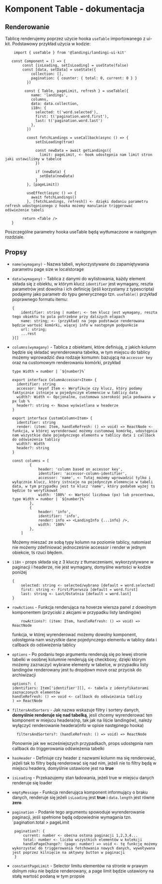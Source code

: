 # Komponent Table - dokumentacja

## Renderowanie

Tablicę renderujemy poprzez użycie hooka `useTable` importowanego z ui-kit.
Podstawowy przykład użycia w kodzie:

```
    import { useTable } from '@landingi/landingi-ui-kit'

   const Component = () => {
        const [isLoading, setIsLoading] = useState(false)
        const [data, setData] = useState({
            collection: [],
            pagination: { counter: { total: 0, current: 0 } }
          })

         const { Table, pageLimit, refresh } = useTable({
            name: 'landings',
            columns,
            data: data.collection,
            i18n: {
              selected: t('word.selected'),
              first: t('pagination.word.first'),
              last: t('pagination.word.last')
            },
          })

          const fetchLandings = useCallback(async () => {
              setIsLoading(true)

              const newData = await getLandings({
                limit: pageLimit, <- hook udostępnia nam limit stron jaki ustawiliśmy w tabelce
              })

              if (newData) {
                setData(newData)
              }
          }, [pageLimit])

          useEffect(async () => {
            await fetchLandings()
          }, [fetchLandings, refresh]) <- dzięki dodaniu parametru refresh udostępnionego z hooka możemy manulanie triggerować odświeżenie tabeli

        return <Table />
   }
```

Poszczególne parametry hooka useTable będą wytłumaczone w następnym rozdziale.

## Propsy

- `name(wymagany)` - Nazwa tabeli, wykorzystywane do zapamiętywania parametru
  page size w localstorage
- `data(wymagany)` - Tablica z danymi do wylistowania, każdy element składa się
  z obiektu, w którym klucz `identifier` jest wymagany, reszta parametrów jest
  dowolna i ich definicję (jeśli korzystamy z typescripta) podajemy jako
  parametr do typu generycznego tzn. `useTable()` przykład poprawnego formatu
  itemu:
  ```
  {
      identifier: string | number; <- ten klucz jest wymagany, reszta tego obiektu to pola potrzebne przy dalszych etapach
      name: string; <- (przykład) na jego podstawie renderowana będzie wartość komórki, więcej info w następnym podpunkcie
      url: string;
      ...rest
  }[]
  ```
- `columns(wymagany)` - Tablica z obiektami, które definiują, z jakich kolumn
  będzie się składać wyrenderowana tabelka, w tym miejscu do tablicy możemy
  wprowadzić dwa rodzaje komumn: bazującą na `accessor key` oraz na customowym
  renderowaniu komórki, przykład

  ```
  type Width = number | `${number}%`

  export interface ColumnAccessor<Item> {
    identifier: string
    accessor: keyof Item <- Weryfikuje czy klucz, który podamy faktycznie istnieje w pojedynczym elemencie w tablicy data
    width?: Width <- Opcjonalne, customowa szerokość pola podawana w px lub %
    header?: string <- Nazwa wyświetlana w headerze
  }

  export interface CustomColumn<Item> {
    identifier: string
    render: (item: Item, handleRefresh: () => void) => ReactNode <- funkcja, w której wyrenderować możemy customową komórkę, udostępnia nam wszystkie dane pojedynczego elementu w tablicy data i callback do odświeżenia tablicy
    width?: Width
    header?: string
  }

  const columns = [
          {
              header: 'column based on accessor key',
              identifier: 'accessor-column-identifier',
              accessor: 'name', <- Tutaj możemy wprowadzić tylko i wyłącznie klucz, który istnieje na pojedynczym elemencie w tabeli data, w tym przypadku jest to klucz 'name', który podałem wyżej ts będzie to weryfikował
              width: '100%' <- Wartość liczbowa (px) lub procentowa, type Width = number | `${number}%`
          },
          {
              header: 'info',
              identifier: 'info',
              render: info => <LandingInfo {...info} />,
              width: '100%'
          },
      ]
  ```

  Możemy mieszać ze sobą typy kolumn na poziomie tablicy, natomiast nie możemy
  zdefiniować jednocześnie accessor i render w jednym obiekcie, ts rzuci błędem.

- `i18n` - props składa się z 3 kluczy z tłumaczeniami, wykorzystywane w
  paginacji i headerze, nie jest wymagany, domyślne wartości w kodzie poniżej
  ```
  {
      selected: string <- selected/wybrano [default = word.selected]
      first: string <- First/Pierwsza [default = word.first]
      last: string <- Last/Ostatnia [default = word.last]
  }
  ```
- `rowActions` - Funkcja renderująca na hoverze wiersza panel z dowolnym
  komponentem (przyciski z akcjami w przypadku listy landingów)
  ```
      rowActions?: (item: Item, handleRefresh: () => void) => ReactNode
  ```
  funkcja, w której wyrenderować możemy dowolny komponent, udostępnia nam
  wszystkie dane pojedynczego elementu w tablicy data i callback do odświeżenia
  tablicy
- `options` - Po podaniu tego argumentu renderują się po lewej stronie tabelki w
  osobnej kolumnie renderują się checkboxy, dzięki którym możemy zaznaczyć
  wybrane elementy w tabelce, w przypadku listy landingów renderowany jest tu
  dropdown move oraz przycisk do archiwizacji
  ```
  options?: (
  identifiers: Item['identifier'][], <- tabela z identyfikatorami zaznaczonych elementów
  handleRefresh: () => void <- callback do odświeżania tablicy
  ) => ReactNode
  ```
- `filtersAndSorters` - Jak nazwa wskazuje filtry i sortery danych, **domyślnie
  renderuje się nad tabelką**, jesli chcemy wyrenderować ten komponent w miejscu
  headera(np, tak jak na liście landingów), należy wyłączyć renderowanie
  headera(info w opisie następnego hooka)

  ```
    filtersAndSorters?: (handleRefresh: () => void) => ReactNode
  ```

  Ponownie jak we wcześniejszych przypadkach, props udostępnia nam callback do
  triggerowania odświeżenia tabelki

- `hasHeader` - Definiuje czy header z nazwami kolumn ma się renderować, jeżeli
  tak to filtry będą renderować się nad nim, jeżeli nie to filtry będą w miejscu
  headera, domyślnie ustawione jest na **true**

- `isLoading` - Przekazujemy stan ładowania, jeżeli true w miejscu danych
  renderuje się loader

- `emptyMessage` - Funkcja renderująca komponent informujący o braku danych,
  renderuje się jeżeli `isLoading` jest **true** i `data.length` jest równe
  **zero**

- `pagination` - Podanie tego argumentu spowoduje wyrenderowanie paginacji,
  jeśli spełnione będą odpowiednie wymagania tzn. `pagination.total > pageLimit

  ```
   pagination?: {
       current: number <- obecna ostona paginacji 1,2,3,4...
       total: number <- liczba wszystkich elementów w kolekcji
       handlePageChange?: (page: number) => void <- tę funkcję możemy wykorzystać do triggerowania fetchowania nowych danych, wywoływana jest poprzez kilnięcie na aktywny button w paginacji
   }
  ```

- `constantPageLimit` - Selector limitu elementów na stronie w prawym dolnym
  roku nie będzie renderowany, a page limit będzie ustawiony na stałą wartość
  podaną w tym propsie

